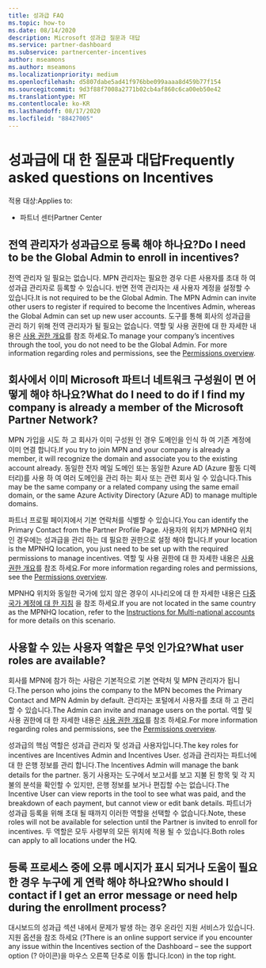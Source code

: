 ```yaml
---
title: 성과급 FAQ
ms.topic: how-to
ms.date: 08/14/2020
description: Microsoft 성과급 질문과 대답
ms.service: partner-dashboard
ms.subservice: partnercenter-incentives
author: mseamons
ms.author: mseamons
ms.localizationpriority: medium
ms.openlocfilehash: d5807dabe5ad41f976bbe099aaaa8d459b77f154
ms.sourcegitcommit: 9d3f88f7008a2771b02cb4af860c6ca00eb50e42
ms.translationtype: MT
ms.contentlocale: ko-KR
ms.lasthandoff: 08/17/2020
ms.locfileid: "88427005"
---
```

# <a name="frequently-asked-questions-on-incentives"></a><span data-ttu-id="eea8a-103">성과급에 대 한 질문과 대답</span><span class="sxs-lookup"><span data-stu-id="eea8a-103">Frequently asked questions on Incentives</span></span>

<span data-ttu-id="eea8a-104">적용 대상:</span><span class="sxs-lookup"><span data-stu-id="eea8a-104">Applies to:</span></span>

- <span data-ttu-id="eea8a-105">파트너 센터</span><span class="sxs-lookup"><span data-stu-id="eea8a-105">Partner Center</span></span>

## <a name="do-i-need-to-be-the-global-admin-to-enroll-in-incentives"></a><span data-ttu-id="eea8a-106">전역 관리자가 성과급으로 등록 해야 하나요?</span><span class="sxs-lookup"><span data-stu-id="eea8a-106">Do I need to be the Global Admin to enroll in incentives?</span></span>

<span data-ttu-id="eea8a-107">전역 관리자 일 필요는 없습니다. MPN 관리자는 필요한 경우 다른 사용자를 초대 하 여 성과급 관리자로 등록할 수 있습니다. 반면 전역 관리자는 새 사용자 계정을 설정할 수 있습니다.</span><span class="sxs-lookup"><span data-stu-id="eea8a-107">It is not required to be the Global Admin. The MPN Admin can invite other users to register if required to become the Incentives Admin, whereas the Global Admin can set up new user accounts.</span></span> <span data-ttu-id="eea8a-108">도구를 통해 회사의 성과급을 관리 하기 위해 전역 관리자가 될 필요는 없습니다. 역할 및 사용 권한에 대 한 자세한 내용은 [사용 권한 개요](permissions-overview.md)를 참조 하세요.</span><span class="sxs-lookup"><span data-stu-id="eea8a-108">To manage your company’s incentives through the tool, you do not need to be the Global Admin. For more information regarding roles and permissions, see the [Permissions overview](permissions-overview.md).</span></span>

## <a name="what-do-i-need-to-do-if-i-find-my-company-is-already-a-member-of-the-microsoft-partner-network"></a><span data-ttu-id="eea8a-109">회사에서 이미 Microsoft 파트너 네트워크 구성원이 면 어떻게 해야 하나요?</span><span class="sxs-lookup"><span data-stu-id="eea8a-109">What do I need to do if I find my company is already a member of the Microsoft Partner Network?</span></span>

<span data-ttu-id="eea8a-110">MPN 가입을 시도 하 고 회사가 이미 구성원 인 경우 도메인을 인식 하 여 기존 계정에 이미 연결 합니다.</span><span class="sxs-lookup"><span data-stu-id="eea8a-110">If you try to join MPN and your company is already a member, it will recognize the domain and associate you to the existing account already.</span></span> <span data-ttu-id="eea8a-111">동일한 전자 메일 도메인 또는 동일한 Azure AD (Azure 활동 디렉터리)를 사용 하 여 여러 도메인을 관리 하는 회사 또는 관련 회사 일 수 있습니다.</span><span class="sxs-lookup"><span data-stu-id="eea8a-111">This may be the same company or a related company using the same email domain, or the same Azure Activity Directory (Azure AD) to manage multiple domains.</span></span>

<span data-ttu-id="eea8a-112">파트너 프로필 페이지에서 기본 연락처를 식별할 수 있습니다.</span><span class="sxs-lookup"><span data-stu-id="eea8a-112">You can identify the Primary Contact from the Partner Profile Page.</span></span> <span data-ttu-id="eea8a-113">사용자의 위치가 MPNHQ 위치인 경우에는 성과급을 관리 하는 데 필요한 권한으로 설정 해야 합니다.</span><span class="sxs-lookup"><span data-stu-id="eea8a-113">If your location is the MPNHQ location, you just need to be set up with the required permissions to manage incentives.</span></span> <span data-ttu-id="eea8a-114">역할 및 사용 권한에 대 한 자세한 내용은 [사용 권한 개요](permissions-overview.md)를 참조 하세요.</span><span class="sxs-lookup"><span data-stu-id="eea8a-114">For more information regarding roles and permissions, see the [Permissions overview](permissions-overview.md).</span></span>

<span data-ttu-id="eea8a-115">MPNHQ 위치와 동일한 국가에 있지 않은 경우이 시나리오에 대 한 자세한 내용은 [다중 국가 계정에 대 한 지침](https://support.microsoft.com/help/4515619/special-considerations-for-multi-national-partners-joining-the-microso) 을 참조 하세요.</span><span class="sxs-lookup"><span data-stu-id="eea8a-115">If you are not located in the same country as the MPNHQ location, refer to the [Instructions for Multi-national accounts](https://support.microsoft.com/help/4515619/special-considerations-for-multi-national-partners-joining-the-microso) for more details on this scenario.</span></span>

## <a name="what-user-roles-are-available"></a><span data-ttu-id="eea8a-116">사용할 수 있는 사용자 역할은 무엇 인가요?</span><span class="sxs-lookup"><span data-stu-id="eea8a-116">What user roles are available?</span></span>

<span data-ttu-id="eea8a-117">회사를 MPN에 참가 하는 사람은 기본적으로 기본 연락처 및 MPN 관리자가 됩니다.</span><span class="sxs-lookup"><span data-stu-id="eea8a-117">The person who joins the company to the MPN becomes the Primary Contact and MPN Admin by default.</span></span> <span data-ttu-id="eea8a-118">관리자는 포털에서 사용자를 초대 하 고 관리할 수 있습니다.</span><span class="sxs-lookup"><span data-stu-id="eea8a-118">The Admin can invite and manage users on the portal.</span></span> <span data-ttu-id="eea8a-119">역할 및 사용 권한에 대 한 자세한 내용은 [사용 권한 개요](permissions-overview.md)를 참조 하세요.</span><span class="sxs-lookup"><span data-stu-id="eea8a-119">For more information regarding roles and permissions, see the [Permissions overview](permissions-overview.md).</span></span>

<span data-ttu-id="eea8a-120">성과급의 핵심 역할은 성과급 관리자 및 성과급 사용자입니다.</span><span class="sxs-lookup"><span data-stu-id="eea8a-120">The key roles for incentives are Incentives Admin and Incentives User.</span></span> <span data-ttu-id="eea8a-121">성과급 관리자는 파트너에 대 한 은행 정보를 관리 합니다.</span><span class="sxs-lookup"><span data-stu-id="eea8a-121">The Incentives Admin will manage the bank details for the partner.</span></span> <span data-ttu-id="eea8a-122">동기 사용자는 도구에서 보고서를 보고 지불 된 항목 및 각 지불의 분석을 확인할 수 있지만, 은행 정보를 보거나 편집할 수는 없습니다.</span><span class="sxs-lookup"><span data-stu-id="eea8a-122">The Incentive User can view reports in the tool to see what was paid, and the breakdown of each payment, but cannot view or edit bank details.</span></span> <span data-ttu-id="eea8a-123">파트너가 성과급 등록을 위해 초대 될 때까지 이러한 역할을 선택할 수 없습니다.</span><span class="sxs-lookup"><span data-stu-id="eea8a-123">Note, these roles will not be available for selection until the Partner is invited to enroll for incentives.</span></span> <span data-ttu-id="eea8a-124">두 역할은 모두 사령부의 모든 위치에 적용 될 수 있습니다.</span><span class="sxs-lookup"><span data-stu-id="eea8a-124">Both roles can apply to all locations under the HQ.</span></span>

## <a name="who-should-i-contact-if-i-get-an-error-message-or-need-help-during-the-enrollment-process"></a><span data-ttu-id="eea8a-125">등록 프로세스 중에 오류 메시지가 표시 되거나 도움이 필요한 경우 누구에 게 연락 해야 하나요?</span><span class="sxs-lookup"><span data-stu-id="eea8a-125">Who should I contact if I get an error message or need help during the enrollment process?</span></span>

<span data-ttu-id="eea8a-126">대시보드의 성과급 섹션 내에서 문제가 발생 하는 경우 온라인 지원 서비스가 있습니다. 지원 옵션을 참조 하세요 (?</span><span class="sxs-lookup"><span data-stu-id="eea8a-126">There is an online support service if you encounter any issue within the Incentives section of the Dashboard – see the support option (?</span></span> <span data-ttu-id="eea8a-127">아이콘)을 마우스 오른쪽 단추로 이동 합니다.</span><span class="sxs-lookup"><span data-stu-id="eea8a-127">Icon) in the top right.</span></span>
